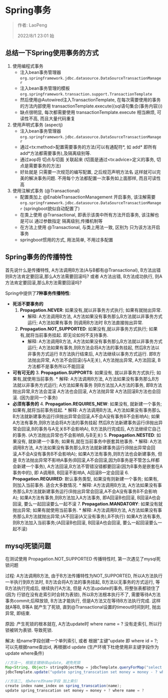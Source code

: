 # Spring事务

> 作者: LaoPeng
>
> 2022/8/1 23:01 始

## 总结一下Spring使用事务的方式
1. 使用编程式事务
    * 注入bean事务管理器 `org.springframework.jdbc.datasource.DataSourceTransactionManager`
    * 注入bean事务管理的模板 `org.springframework.transaction.support.TransactionTemplate`
    * 然后使用@Autowired注入TransactionTemplate, 在每次需要使用的事务的方法内部使用 transactionTemplate.execute({sql语句集合(事务内容)})
    * 缺点很明显, 每次都需要使用 transactionTemplate.execute 相当麻烦, 可读性不高, 而且大量代码重复
2. 使用声明式事务 (aspectj)
    * 注入bean事务管理器 `org.springframework.jdbc.datasource.DataSourceTransactionManager`
    * 通过\<tx:method>配置需要事务的方法(可以有通配符*, 如 add* 即所有add*方法都需要事务),及隔离级别等.
    * 通过aop将 切点与切面 关联起来 (切面是通过\<tx:advice>定义的事务, 切点是需要事务的方法)
    * 好处就是 只需要一次规范的编写配置, 之后规范声明方法名 这样就可以完美的解决事务问题. 不用每个方法都配置一次事务如上面那样, 而且可读性高
3. 使用注解式事务 (@Transactional)
    * 配置类加上 @EnableTransactionManagement 开启事务, 该注解需要 `org.springframework.jdbc.datasource.DataSourceTransactionManager` (springboot貌似自动配置了)
    * 在类上使用 @Transactional, 即表示该类中所有方法开启事务, 该注解也是可以 通过参数指定 隔离级别,传播机制等
    * 在方法上使用 @Transactional, 与类上用法一致, 区别为 只为该方法开启事务
    * springboot惯用的方式, 用法简单, 不用过多配置

## Spring事务的传播特性
首先说什么是传播特性, A方法调用B方法(A与B都有@Transactional), B方法出错 则B方法肯定要回滚,那么A方法需要回滚吗? 或者 A方法出错, B方法成功执行, 则A方法肯定要回滚,那么B方法需要回滚吗?

Spring中提供了**7种事务传播特性**:
* **死活不要事务的**
   1. **Propagation.NEVER**: 如果没有,就以非事务方式执行; 如果有就抛出异常.
      * 解释: A方法调用B方法, A方法如果没有事务那么B方法就以非事务方式运行; A方法如果有事务 则调用B方法时 B方法直接抛出异常.
   2. **Propagation.NOT_SUPPORTED**: 如果没有,就以非事务方式执行; 如果有,就将当前事务挂起. 即无论如何不支持事务.
      * 解释: A方法调用B方法, A方法如果没有事务那么B方法就以非事务方式运行; A方法如果有事务,则B方法会将A方法的事务挂起, 然后B方法以非事务方式运行
      B方法执行结束后, A方法继续以事务方式运行. 即B方法抛出异常, A方法不会回滚(与A无关), A方法抛出异常, A方法回滚, B方法都不是事务所以不能回滚
* **可有可无的**
   3. **Propagation.SUPPORTS**: 如果没有, 就以非事务方式执行; 如果有,就使用当前事务.
      * 解释: A方法调用B方法, A方法如果没有事务那么B方法就以非事务方式运行; A方法如果有事务 则B方法加入A方法的事务, 即B方法抛出异常,B方法会混滚
      A方法也会回滚, A方法抛异常 A方法回滚B方法也会回滚. (因为是同一个事务)
* **必须有事务的**
   4. **Propagation.REQUIRES_NEW**: 如果没有, 就新建一个事务; 如果有,就将当前事务挂起.
      * 解释: A方法调用B方法, A方法如果没有事务那么B方法就新建事务运行(B抛出异常会回滚,A不会A没有事务B不会影响A); 如果A方法有事务,则B方法会将A方法的事务挂起
      然后B方法新建事务运行(B抛出异常会回滚,B的事务与A无关B不会影响A), B方法执行完成后, A方法继续它自己的事务. (A方法抛出异常也不会影响B,与B无关)
   5. **Propagation.NESTED**: 如果没有, 就新建一个事务; 如果有,就在当前事务中嵌套其他事务.
      * 解释: A方法调用B方法, A方法如果没有事务那么B方法就新建事务运行(B抛出异常会回滚,A不会A没有事务B不会影响A); 如果A方法有事务,则B方法也会新建事务,
      但是 B方法抛出异常不影响A事务(B回滚,A不会回滚,因为B事务是不管怎么样都会新建一个事务), A方法回滚,B方法不管错没错都要回滚(因为B事务是嵌套在A事务中的),
      即 A调用B, B回滚不影响A, A回滚B一定会回滚
   6. **Propagation.REQUIRED**: 默认事务类型, 如果没有则新建一个事务; 如果有,则加入当前事务. 适合大多数情况.
      * 解释: A方法调用B方法, A方法如果没有事务那么B方法就新建事务运行(B抛出异常会回滚,A不会A没有事务B不会影响A); 如果A方法有事务,则B方法加入A方法事务,
      即A回滚B也回滚, B回滚A也会回滚, 要么一起回滚要么一起不滚
   7. **Propagation.MANDATORY**: 如果没有就抛出异常; 如果有就使用当前事务.
      * 解释: A方法调用B方法, A方法如果没有事务那么B方法就抛出异常;(A不回滚(A又没有事务),B不执行) 如果A方法有事务,则B方法加入当前事务;(A回滚B也回滚, B回滚A也会回滚, 要么一起回滚要么一起不滚)
  
## mysql死锁问题
在测试使用 Propagation.NOT_SUPPORTED 传播特性时, 第一次遇见了mysql死锁问题

过程: A方法调用B方法, 由于B方法传播特性为NOT_SUPPORTED, 所以A方法执行一半执行到B方法时, B方法会将A方法的事务挂起, B方法以无事务的方式运行, 等B方法执行完成后, 继续执行A方法,
但是 A方法update的事务, 将整张表都锁住了(因为 行锁在没有走索引时会转为表锁), 所以B方法根本执行不了, 需要等待A方法事务commit;后释放锁, B方法才能执行, 但是A方法又在等待B方法执行完成.
这样就A等B, B等A 就产生了死锁, 直到@Transactional设置的timeout时间到时, 抛出异常, 即结束.

原因: 产生死锁的根本就在, A方法update时 where name = ? 没有走索引, 所以行锁被转为表锁. 导致死锁.

解决: 给name字段创建一个单列索引, 或者 根据"主键"update 即 where id = ?; 可以先根据name查出id, 再根据id update (生产环境下杜绝使用非主键字段作为update where条件)
```java
//方法一, 根据主键继续update, 避免死锁
Map<String, Object> stringObjectMap = jdbcTemplate.queryForMap("select id from spring_transcation where name = ?", fromName);
jdbcTemplate.update("update spring_transcation set money = money - ? where id = ?", money, (Integer) stringObjectMap.get("id"));

//方法二, 给where的name字段 加上索引
create index name_index on spring_transcation(name);
update spring_transcation set money = money + ? where name = ?
```